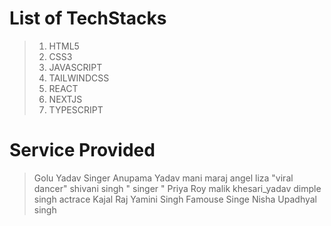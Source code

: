 # List of TechStacks

> 1.  HTML5
> 2.  CSS3
> 3.  JAVASCRIPT
> 4.  TAILWINDCSS
> 5.  REACT
> 6.  NEXTJS
> 7.  TYPESCRIPT

# Service Provided

> Golu Yadav Singer
> Anupama Yadav
> mani maraj
> angel liza "viral dancer"
> shivani singh " singer "
> Priya Roy malik
> khesari_yadav
> dimple singh actrace
> Kajal Raj
> Yamini Singh
> Famouse Singe Nisha Upadhyal singh
